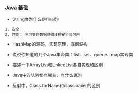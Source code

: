 ### Java 基础

* String类为什么是final的 
``` 
1. 安全： 
2. 性能： 不可变的数据使得线程安全高可用
``` 

* HashMap的源码，实现原理，底层结构


* 说说你知道的几个Java集合类：list、set、queue、map实现类


* 描述一下ArrayList和LinkedList各自实现和区别

* Java中的队列都有哪些，有什么区别

* 反射中，Class.forName和classloader的区别



